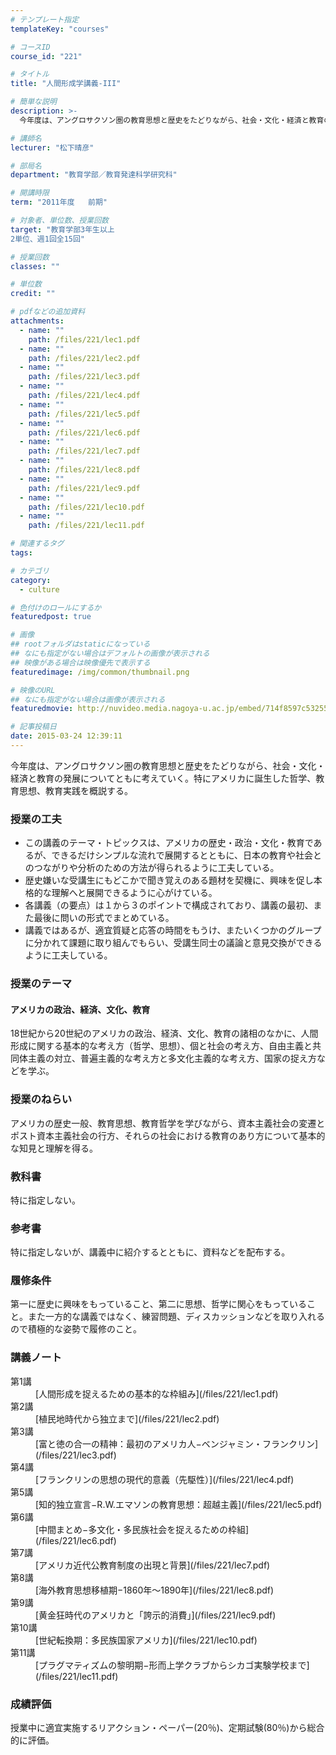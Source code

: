 ```yaml
---
# テンプレート指定
templateKey: "courses"

# コースID
course_id: "221"

# タイトル
title: "人間形成学講義-III"

# 簡単な説明
description: >-
  今年度は、アングロサクソン圏の教育思想と歴史をたどりながら、社会・文化・経済と教育の発展についてともに考えていく。特にアメリカに誕生した哲学、教育思想、教育実践を概説する。...

# 講師名
lecturer: "松下晴彦"

# 部局名
department: "教育学部／教育発達科学研究科"

# 開講時限
term: "2011年度	前期"

# 対象者、単位数、授業回数
target: "教育学部3年生以上
2単位、週1回全15回"

# 授業回数
classes: ""

# 単位数
credit: ""

# pdfなどの追加資料
attachments: 
  - name: "" 
    path: /files/221/lec1.pdf
  - name: "" 
    path: /files/221/lec2.pdf
  - name: "" 
    path: /files/221/lec3.pdf
  - name: "" 
    path: /files/221/lec4.pdf
  - name: "" 
    path: /files/221/lec5.pdf
  - name: "" 
    path: /files/221/lec6.pdf
  - name: "" 
    path: /files/221/lec7.pdf
  - name: "" 
    path: /files/221/lec8.pdf
  - name: "" 
    path: /files/221/lec9.pdf
  - name: "" 
    path: /files/221/lec10.pdf
  - name: "" 
    path: /files/221/lec11.pdf

# 関連するタグ
tags:

# カテゴリ
category:
  - culture

# 色付けのロールにするか
featuredpost: true

# 画像
## rootフォルダはstaticになっている
## なにも指定がない場合はデフォルトの画像が表示される
## 映像がある場合は映像優先で表示する
featuredimage: /img/common/thumbnail.png

# 映像のURL
## なにも指定がない場合は画像が表示される
featuredmovie: http://nuvideo.media.nagoya-u.ac.jp/embed/714f8597c5325516c2c89e7890708bea46f4cfad

# 記事投稿日
date: 2015-03-24 12:39:11
---
```


今年度は、アングロサクソン圏の教育思想と歴史をたどりながら、社会・文化・経済と教育の発展についてともに考えていく。特にアメリカに誕生した哲学、教育思想、教育実践を概説する。

### 授業の工夫

* この講義のテーマ・トピックスは、アメリカの歴史・政治・文化・教育であるが、できるだけシンプルな流れで展開するとともに、日本の教育や社会とのつながりや分析のための方法が得られるように工夫している。
* 歴史嫌いな受講生にもどこかで聞き覚えのある題材を契機に、興味を促し本格的な理解へと展開できるように心がけている。
* 各講義（の要点）は１から３のポイントで構成されており、講義の最初、また最後に問いの形式でまとめている。
* 講義ではあるが、適宜質疑と応答の時間をもうけ、またいくつかのグループに分かれて課題に取り組んでもらい、受講生同士の議論と意見交換ができるように工夫している。 </ul>



### 授業のテーマ

#### アメリカの政治、経済、文化、教育

18世紀から20世紀のアメリカの政治、経済、文化、教育の諸相のなかに、人間形成に関する基本的な考え方（哲学、思想）、個と社会の考え方、自由主義と共同体主義の対立、普遍主義的な考え方と多文化主義的な考え方、国家の捉え方などを学ぶ。

### 授業のねらい

アメリカの歴史一般、教育思想、教育哲学を学びながら、資本主義社会の変遷とポスト資本主義社会の行方、それらの社会における教育のあり方について基本的な知見と理解を得る。

### 教科書

特に指定しない。

### 参考書

特に指定しないが、講義中に紹介するとともに、資料などを配布する。

### 履修条件

第一に歴史に興味をもっていること、第二に思想、哲学に関心をもっていること。また一方的な講義ではなく、練習問題、ディスカッションなどを取り入れるので積極的な姿勢で履修のこと。



### 講義ノート

<dl>
<dt>
第1講
</dt>

<dd>
[人間形成を捉えるための基本的な枠組み](/files/221/lec1.pdf) 
</dd>

<dt>
第2講
</dt>

<dd>
[植民地時代から独立まで](/files/221/lec2.pdf) 
</dd>

<dt>
第3講
</dt>

<dd>
[富と徳の合一の精神：最初のアメリカ人−ベンジャミン・フランクリン](/files/221/lec3.pdf) 
</dd>

<dt>
第4講
</dt>

<dd>
[フランクリンの思想の現代的意義（先駆性）](/files/221/lec4.pdf) 
</dd>

<dt>
第5講
</dt>

<dd>
[知的独立宣言−R.W.エマソンの教育思想：超越主義](/files/221/lec5.pdf) 
</dd>

<dt>
第6講
</dt>

<dd>
[中間まとめ−多文化・多民族社会を捉えるための枠組](/files/221/lec6.pdf) 
</dd>

<dt>
第7講
</dt>

<dd>
[アメリカ近代公教育制度の出現と背景](/files/221/lec7.pdf) 
</dd>

<dt>
第8講
</dt>

<dd>
[海外教育思想移植期−1860年〜1890年](/files/221/lec8.pdf) 
</dd>

<dt>
第9講
</dt>

<dd>
[黄金狂時代のアメリカと「誇示的消費」](/files/221/lec9.pdf) 
</dd>

<dt>
第10講
</dt>

<dd>
[世紀転換期：多民族国家アメリカ](/files/221/lec10.pdf) 
</dd>

<dt>
第11講
</dt>

<dd>
[プラグマティズムの黎明期−形而上学クラブからシカゴ実験学校まで](/files/221/lec11.pdf) 
</dd>
</dl>



### 成績評価

授業中に適宜実施するリアクション・ペーパー(20％)、定期試験(80％)から総合的に評価。


